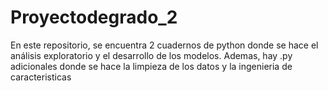 # Proyectodegrado_2
En este repositorio, se encuentra 2 cuadernos de python donde se hace el análisis exploratorio y el desarrollo de los modelos. Ademas, hay .py adicionales donde se hace la limpieza de los datos y la ingenieria de caracteristicas
